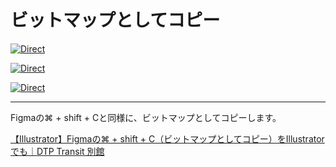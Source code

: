 # ビットマップとしてコピー

[![Direct](https://img.shields.io/badge/Direct%20Link-CopyAsPngLikeFigma.jsx-ffcc00.svg)](https://github.com/swwwitch/illustrator-scripts/blob/master/jsx/CopyAsPngLikeFigma.jsx)

[![Direct](https://img.shields.io/badge/Direct%20Link-CopyAsPngLikeFigmaWithDialog.jsx-ffcc00.svg)](https://github.com/swwwitch/illustrator-scripts/blob/master/jsx/CopyAsPngLikeFigmaWithDialog)

[![Direct](https://img.shields.io/badge/Back%20to%20home-All%20scripts-cccccc.svg)](https://github.com/swwwitch/illustrator-scripts/blob/master/README.md)

---

Figmaの⌘ + shift + Cと同様に、ビットマップとしてコピーします。

[【Illustrator】Figmaの⌘ + shift + C（ビットマップとしてコピー）をIllustratorでも｜DTP Transit 別館](https://note.com/dtp_tranist/n/nf5f269788086)